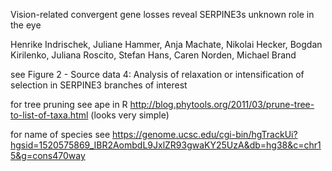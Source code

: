 Vision-related convergent gene losses reveal SERPINE3s unknown role in the eye

Henrike Indrischek, Juliane Hammer, Anja Machate, Nikolai Hecker, Bogdan Kirilenko, Juliana Roscito, Stefan Hans, Caren Norden, Michael Brand

see Figure 2 - Source data 4: Analysis of relaxation or intensification of selection in SERPINE3 branches of interest

for tree pruning see ape in R http://blog.phytools.org/2011/03/prune-tree-to-list-of-taxa.html (looks very simple)

for name of species see https://genome.ucsc.edu/cgi-bin/hgTrackUi?hgsid=1520575869_IBR2AombdL9JxlZR93gwaKY25UzA&db=hg38&c=chr15&g=cons470way

